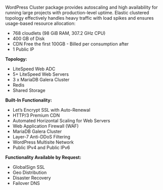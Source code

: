 WordPress Cluster package provides autoscaling and high availability for running large projects with production-level uptime. Elastic clustered topology effectively handles heavy traffic with load spikes and ensures usage-based resource allocation:

* 768 cloudlets (98 GiB RAM, 307.2 GHz CPU)
* 400 GB of Disk
* CDN Free the first 100GB - Billed per consumption after
* 1 Public IP

**Topology:** 

* LiteSpeed Web ADC
* 5+ LiteSpeed Web Servers 
* 3 x MariaDB Galera Cluster 
* Redis 
* Shared Storage

**Built-In Functionality:**

* Let’s Encrypt SSL with Auto-Renewal
* HTTP/3 Premium CDN
* Automated Horizontal Scaling for Web Servers
* Web Application Firewall (WAF)
* MariaDB Galera Cluster
* Layer-7 Anti-DDoS Filtering
* WordPress Multisite Network
* Public IPv4 and Public IPv6

**Functionality Available by Request:**
* GlobalSign SSL
* Geo Distribution
* Disaster Recovery
* Failover DNS 

